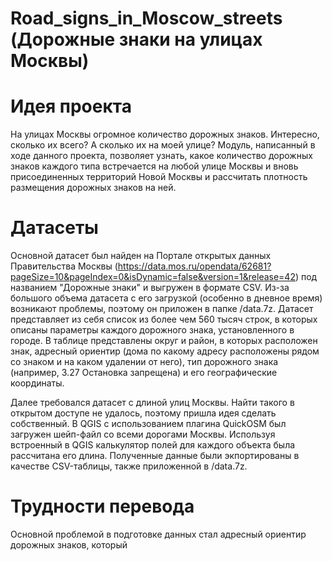 # Road_signs_in_Moscow_streets (Дорожные знаки на улицах Москвы)
# Идея проекта
На улицах Москвы огромное количество дорожных знаков. Интересно, сколько их всего? А сколько их на моей улице? Модуль, написанный в ходе данного проекта, позволяет узнать, какое количество дорожных знаков каждого типа встречается на любой улице Москвы и вновь присоединенных территорий Новой Москвы и рассчитать плотность размещения дорожных знаков на ней.
# Датасеты

Основной датасет был найден на Портале открытых данных Правительства Москвы (https://data.mos.ru/opendata/62681?pageSize=10&pageIndex=0&isDynamic=false&version=1&release=42) под названием "Дорожные знаки" и выгружен в формате CSV. Из-за большого объема датасета с его загрузкой (особенно в дневное время) возникают проблемы, поэтому он приложен в папке /data.7z. Датасет представляет из себя список из более чем 560 тысяч строк, в которых описаны параметры каждого дорожного знака, установленного в городе. В таблице представлены округ и район, в которых расположен знак, адресный ориентир (дома по какому адресу расположены рядом со знаком и на каком удалении от него), тип дорожного знака (например, 3.27 Остановка запрещена) и его географические координаты. 

Далее требовался датасет с длиной улиц Москвы. Найти такого в открытом доступе не удалось, поэтому пришла идея сделать собственный. В QGIS с использованием плагина QuickOSM был загружен шейп-файл со всеми дорогами Москвы. Используя встроенный в QGIS калькулятор полей для каждого объекта была рассчитана его длина. Полученные данные были экпортированы в качестве CSV-таблицы, также приложенной в /data.7z.

# Трудности перевода
Основной проблемой в подготовке данных стал адресный ориентир дорожных знаков, который 

